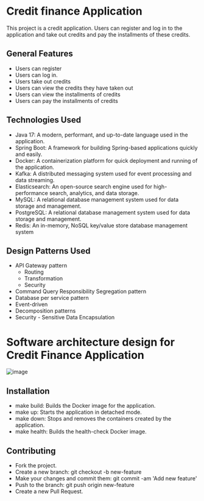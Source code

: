 # Credit finance Application

This project is a credit application. Users can register and log in to the application and take out credits and pay the installments of these credits.

## General Features

- Users can register
- Users can log in.
- Users take out credits
- Users can view the credits they have taken out
- Users can view the installments of credits
- Users can pay the installments of credits

## Technologies Used
- Java 17: A modern, performant, and up-to-date language used in the application.
- Spring Boot: A framework for building Spring-based applications quickly and easily.
- Docker: A containerization platform for quick deployment and running of the application.
- Kafka: A distributed messaging system used for event processing and data streaming.
- Elasticsearch: An open-source search engine used for high-performance search, analytics, and data storage.
- MySQL: A relational database management system used for data storage and management.
- PostgreSQL: A relational database management system used for data storage and management.
- Redis: An in-memory, NoSQL key/value store database management system

## Design Patterns Used
- API Gateway pattern
  - Routing
  - Transformation
  - Security
- Command Query Responsibility Segregation pattern
- Database per service pattern
- Event-driven
- Decomposition patterns
- Security - Sensitive Data Encapsulation

# Software architecture design for Credit Finance Application

![image](https://github.com/user-attachments/assets/d3b971a1-cfd3-4908-ac8d-6bc972e5e0bc)

## Installation
- make build: Builds the Docker image for the application.
- make up: Starts the application in detached mode.
- make down: Stops and removes the containers created by the application.
- make health: Builds the health-check Docker image.


## Contributing

- Fork the project.
- Create a new branch: git checkout -b new-feature
- Make your changes and commit them: git commit -am 'Add new feature'
- Push to the branch: git push origin new-feature
- Create a new Pull Request.



